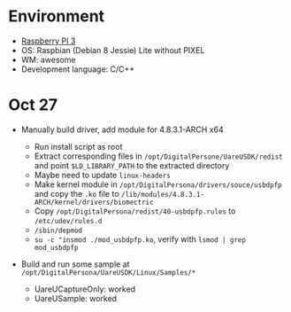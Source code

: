 # Environment
- [Raspberry PI 3](https://www.raspberrypi.org/products/raspberry-pi-3-model-b/)
- OS: Raspbian (Debian 8 Jessie) Lite without PIXEL
- WM: awesome
- Development language: C/C++

# Oct 27
- Manually build driver, add module for 4.8.3.1-ARCH x64
  + Run install script as root
  + Extract corresponding files in `/opt/DigitalPersone/UareUSDK/redist` and point `$LD_LIBRARY_PATH` to the extracted directory
  + Maybe need to update `linux-headers`
  + Make kernel module in `/opt/DigitalPersona/drivers/souce/usbdpfp` and copy the `.ko` file to `/lib/modules/4.8.3.1-ARCH/kernel/drivers/biomectric`
  + Copy `/opt/DigitalPersona/redist/40-usbdpfp.rules` to `/etc/udev/rules.d`
  + `/sbin/depmod`
  + `su -c "insmod ./mod_usbdpfp.ko`, verify with `lsmod | grep mod_usbdpfp`

- Build and run some sample at `/opt/DigitalPersona/UareUSDK/Linux/Samples/*`
  + UareUCaptureOnly: worked
  + UareUSample: worked

